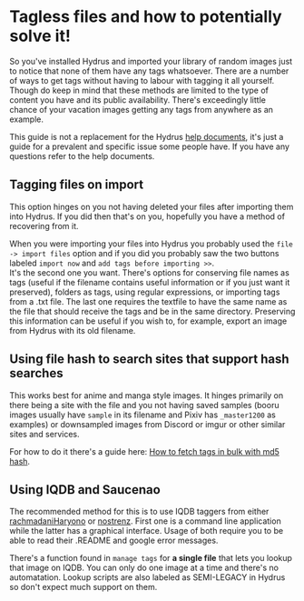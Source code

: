 # Tagless files and how to potentially solve it!

So you've installed Hydrus and imported your library of random images just to notice that none of them have any tags whatsoever. There are a number of ways to get tags without having to labour with tagging it all yourself. Though do keep in mind that these methods are limited to the type of content you have and its public availability. There's exceedingly little chance of your vacation images getting any tags from anywhere as an example.

This guide is not a replacement for the Hydrus [help documents](https://hydrusnetwork.github.io/hydrus/help/), it's just a guide for a prevalent and specific issue some people have. If you have any questions refer to the help documents.

## Tagging files on import
This option hinges on you not having deleted your files after importing them into Hydrus. If you did then that's on you, hopefully you have a method of recovering from it.

When you were importing your files into Hydrus you probably used the `file -> import files` option and if you did you probably saw the two buttons labeled `import now` and `add tags before importing >>`.  
It's the second one you want. There's options for conserving file names as tags (useful if the filename contains useful information or if you just want it preserved), folders as tags, using regular expressions, or importing tags from a .txt file. The last one requires the textfile to have the same name as the file that should receive the tags and be in the same directory. Preserving this information can be useful if you wish to, for example, export an image from Hydrus with its old filename.

## Using file hash to search sites that support hash searches
This works best for anime and manga style images. It hinges primarily on there being a site with the file and you not having saved samples (booru images usually have `sample` in its filename and Pixiv has `_master1200` as examples) or downsampled images from Discord or imgur or other similar sites and services.

For how to do it there's a guide here: [How to fetch tags in bulk with md5 hash](https://github.com/CuddleBear92/Hydrus-Presets-and-Scripts/wiki/2.-How-to-fetch-tags-in-bulk-with-md5-hash).

## Using IQDB and Saucenao
The recommended method for this is to use IQDB taggers from either [rachmadaniHaryono](https://github.com/rachmadaniHaryono/iqdb_tagger) or [nostrenz](https://github.com/nostrenz/hatate-iqdb-tagger). First one is a command line application while the latter has a graphical interface. Usage of both require you to be able to read their .README and google error messages.

There's a function found in `manage tags` for **a single file** that lets you lookup that image on IQDB. You can only do one image at a time and there's no automatation. Lookup scripts are also labeled as SEMI-LEGACY in Hydrus so don't expect much support on them.